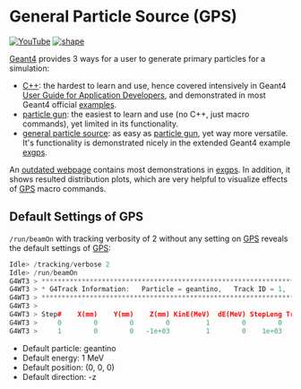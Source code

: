 # General Particle Source (GPS)

[![YouTube](https://img.shields.io/badge/You-Tube-red?style=flat)](https://www.youtube.com/playlist?list=PLw3G-vTgPrdAJnoCsOLzzl3Wq60ncIkT_)
[![shape](https://img.shields.io/badge/Source-Shape-blue?style=flat)](shape)

[Geant4][] provides 3 ways for a user to generate primary particles for a simulation:

- [C++][]: the hardest to learn and use, hence covered intensively in Geant4 [User Guide for Application Developers][guide], and demonstrated in most Geant4 official [examples][].
- [particle gun][]: the easiest to learn and use (no C++, just macro commands), yet limited in its functionality.
- [general particle source][GPS]: as easy as [particle gun][], yet way more versatile. It's functionality is demonstrated nicely in the extended Geant4 example [exgps][].

An [outdated webpage](http://hurel.hanyang.ac.kr/Geant4/Geant4_GPS/reat.space.qinetiq.com/gps/examples/examples.html) contains most demonstrations in [exgps][]. In addition, it shows resulted distribution plots, which are very helpful to visualize effects of [GPS][] macro commands.

## Default Settings of GPS

`/run/beamOn` with tracking verbosity of 2 without any setting on [GPS][] reveals the default settings of [GPS][]:

~~~cpp
Idle> /tracking/verbose 2
Idle> /run/beamOn
G4WT3 > *********************************************************************************************************
G4WT3 > * G4Track Information:   Particle = geantino,   Track ID = 1,   Parent ID = 0
G4WT3 > *********************************************************************************************************
G4WT3 >
G4WT3 > Step#    X(mm)    Y(mm)    Z(mm) KinE(MeV)  dE(MeV) StepLeng TrackLeng  NextVolume ProcName
G4WT3 >     0        0        0        0         1        0        0         0        hall initStep
G4WT3 >     1        0        0   -1e+03         1        0    1e+03     1e+03  OutOfWorld CoupledTransportation
~~~

- Default particle: geantino
- Default energy: 1 MeV
- Default position: (0, 0, 0)
- Default direction: -z

[Geant4]: https://physino.xyz/geant4
[C++]: https://geant4-userdoc.web.cern.ch/UsersGuides/ForApplicationDeveloper/html/GettingStarted/eventDef.html
[guide]: https://geant4-userdoc.web.cern.ch/UsersGuides/ForApplicationDeveloper/html/index.html
[examples]: https://geant4-userdoc.web.cern.ch/UsersGuides/ForApplicationDeveloper/html/Examples/examples.html
[GPS]: http://geant4-userdoc.web.cern.ch/geant4-userdoc/UsersGuides/ForApplicationDeveloper/html/GettingStarted/generalParticleSource.html
[primary particles]: http://geant4-userdoc.web.cern.ch/geant4-userdoc/UsersGuides/ForApplicationDeveloper/html/Fundamentals/eventGenerator.html
[particle gun]: http://geant4-userdoc.web.cern.ch/geant4-userdoc/UsersGuides/ForApplicationDeveloper/html/Control/AllResources/Control/UIcommands/_gun_.html
[exgps]: https://github.com/Geant4/geant4/tree/master/examples/extended/eventgenerator/exgps/macros
